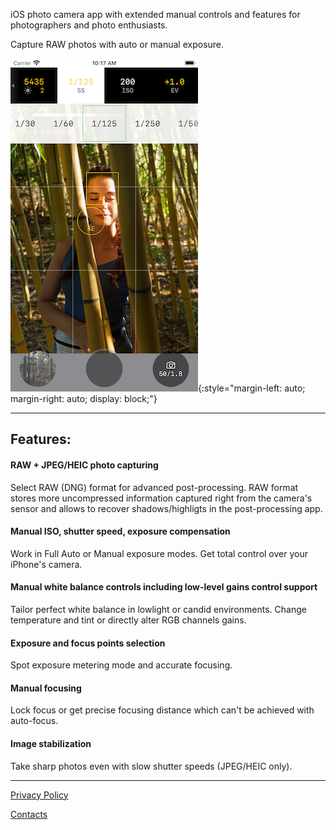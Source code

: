 iOS photo camera app with extended manual controls and features for photographers and photo enthusiasts. 

Capture RAW photos with auto or manual exposure.

![UI](./assets/images/ui.png){:style="margin-left: auto; margin-right: auto; display: block;"}

---

## Features:

#### RAW + JPEG/HEIC photo capturing
Select RAW (DNG) format for advanced post-processing. 
RAW format stores more uncompressed information captured right from the camera's sensor and allows to recover shadows/highligts in the post-processing app.

#### Manual ISO, shutter speed, exposure compensation
Work in Full Auto or Manual exposure modes. Get total control over your iPhone's camera.

#### Manual white balance controls including low-level gains control support
Tailor perfect white balance in lowlight or candid environments.
Change temperature and tint or directly alter RGB channels gains.

#### Exposure and focus points selection
Spot exposure metering mode and accurate focusing.

#### Manual focusing
Lock focus or get precise focusing distance which can't be achieved with auto-focus.
 
#### Image stabilization
Take sharp photos even with slow shutter speeds (JPEG/HEIC only).

---

[Privacy Policy](privacy-policy.md)

[Contacts](contacts.md)
